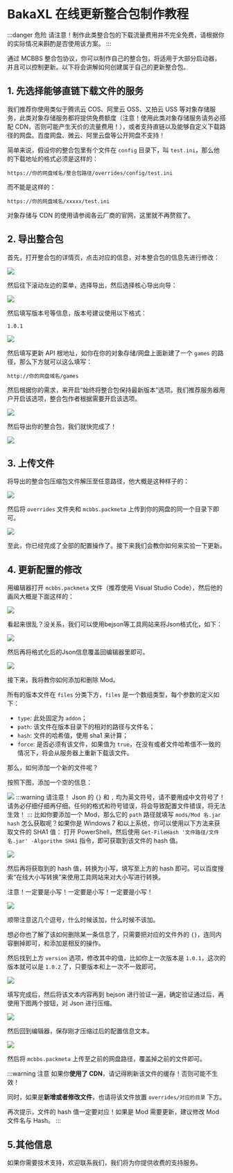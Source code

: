 # BakaXL 在线更新整合包制作教程

:::danger 危险
请注意！制作此类整合包的下载流量费用并不完全免费，请根据你的实际情况来斟酌是否使用该方案。
:::

通过 MCBBS 整合包协议，你可以制作自己的整合包，将适用于大部分启动器，并且可以控制更新。以下将会讲解如何创建属于自己的更新整合包。

## 1. 先选择能够直链下载文件的服务

我们推荐你使用类似于腾讯云 COS、阿里云 OSS、又拍云 USS 等对象存储服务，此类对象存储服务都将提供免费额度（注意！使用此类对象存储服务请务必搭配 CDN，否则可能产生天价的流量费用！），或者支持直链以及能够自定义下载路径的网盘。百度网盘、微云、阿里云盘等公开网盘不支持！

简单来说，假设你的整合包里有个文件在 `config` 目录下，叫 `test.ini`，那么他的下载地址的格式必须是这样的：
```
https://你的网盘域名/整合包路径/overrides/config/test.ini
```
而不能是这样的：
```
https://你的网盘域名/xxxxx/test.ini
```
对象存储与 CDN 的使用请参阅各云厂商的官网，这里就不再赘叙了。

## 2. 导出整合包

首先，打开整合包的详情页，点击对应的信息，对本整合包的信息先进行修改：

![](https://img-blog.csdnimg.cn/d02ad9d4c8b84332b04090b2e18f2593.png)

然后往下滚动左边的菜单，选择导出，然后选择核心导出向导：

![](https://img-blog.csdnimg.cn/e2a9b97597274d2db7d524a6cc7ce5c8.png)

然后填写版本号等信息，版本号建议使用以下格式：
```
1.0.1
```
![](https://img-blog.csdnimg.cn/3ebe4dfe0fd64a6d922a896dde62fecd.png)

然后填写更新 API 根地址，如你在你的对象存储/网盘上面新建了一个 `games` 的路径，那么下方就可以这么填写：
```
http://你的网盘域名/games
```
然后根据你的需求，来开启“始终将整合包保持最新版本”选项。我们推荐服务器用户开启该选项，整合包作者根据需要开启该选项。

![](https://img-blog.csdnimg.cn/c6e22054a20d47ebb54e5de9a80158c0.png)

然后导出你的整合包，我们就快完成了！

![](https://img-blog.csdnimg.cn/b1424978dd17496c84d814aa8691bfaf.png)

## 3. 上传文件

将导出的整合包压缩包文件解压至任意路径，他大概是这种样子的：

![](https://img-blog.csdnimg.cn/f1e970507e3446f6bf91cc3e8c91ab0a.png)

然后将 `overrides` 文件夹和 `mcbbs.packmeta` 上传到你的网盘的同一个目录下即可。

![](https://img-blog.csdnimg.cn/045e0fd246264edbb9aa81e769b412a0.png)

至此，你已经完成了全部的配置操作了。接下来我们会教你如何来实验一下更新。

## 4. 更新配置的修改

用编辑器打开 `mcbbs.packmeta` 文件（推荐使用 Visual Studio Code），然后他的画风大概是下面这样的：

![](https://img-blog.csdnimg.cn/33770a3c26c445e280bdf03d644d33b1.png)

看起来很乱？没关系，我们可以使用bejson等工具网站来将Json格式化，如下：

![](https://img-blog.csdnimg.cn/bfe8fdb6a61e48698b3b9679c6648b34.png)

然后再将格式化后的Json信息覆盖回编辑器里即可。

![](https://img-blog.csdnimg.cn/51aa035428e4479f81ec0af10a333675.png)

接下来，我将教你如何添加和删除 Mod。

所有的版本文件在 `files` 分类下方，`files` 是一个数组类型，每个参数的定义如下：

- `type`: 此处固定为 `addon`；
- `path`: 该文件在版本目录下的相对的路径与文件名；
- `hash`: 文件的哈希值，使用 sha1 来计算；
- `force`: 是否必须有该文件，如果值为 `true`，在没有或者文件哈希值不一致的情况下，将会从服务器上重新下载该文件。

那么，如何添加一个新的文件呢？

按照下图，添加一个空的信息：

![](https://img-blog.csdnimg.cn/889d38bcc0394887940f89e3e0cf17d1.png)
:::warning 请注意！
Json 的 `{}` 和 `,` 均为英文符号，请不要用成中文符号了！请务必仔细仔细再仔细。任何的格式和符号错误，将会导致配置文件错误，将无法生效！
:::
比如你要添加一个 Mod，那么它的 `path` 路径就填写 `mods/Mod 名.jar`
`hash` 怎么获取呢？如果你是 Windows 7 和以上系统，你可以使用以下方法来获取文件的 SHA1 值：
打开 PowerShell，然后使用 `Get-FileHash '文件路径/文件名.jar' -Algorithm SHA1` 指令，即可获取到该文件的 hash 值。

![](https://img-blog.csdnimg.cn/5ace4c18d62a41a7bbfb2540b5542583.png)

然后再将获取到的 hash 值，转换为小写，填写至上方的 hash 即可。可以百度搜索“在线大小写转换”来使用工具网站来对大小写进行转换。

注意！一定要是小写！一定要是小写！一定要是小写！

![](https://img-blog.csdnimg.cn/3ac0fd007b324e38b846cedc7c5a78ef.png)

顺带注意这几个逗号，什么时候该加，什么时候不该加。

想必你也了解了该如何删除某一条信息了，只需要把对应的文件外的 `{}`，连同内容删掉即可，和添加是相反的操作。

然后找到上方 `version` 选项，修改其中的值，比如你上一次版本是 `1.0.1`，这次的版本就可以是 `1.0.2` 了，只要版本和上一次不一致即可。

![](https://img-blog.csdnimg.cn/019becd34a40452f88ebebf298ebde65.png)

填写完成后，然后将该文本内容再到 bejson 进行验证一遍，确定验证通过后，再使用下图两个按钮，对 Json 进行压缩。

![](https://img-blog.csdnimg.cn/f0c90e2675614420acb9909a5140c39c.png)

然后回到编辑器，保存刚才压缩过后的配置信息文本。

![](https://img-blog.csdnimg.cn/3ca81d9dfca1495c81652b8b654e7a12.png)

然后将 `mcbbs.packmeta` 上传至之前的网盘路径，覆盖掉之前的文件即可。

:::warning 注意
如果你**使用了 CDN**，请记得刷新该文件的缓存！否则可能不生效！

同时，如果是**新增或者修改文件**，也请将该文件放置 `overrides/对应的目录` 下方。

再次提示，文件的 hash 值一定要对应！如果是 Mod 需要更新，建议修改 Mod 文件名与 Hash。
:::

## 5.其他信息

如果你需要技术支持，欢迎联系我们，我们将为你提供收费的支持服务。